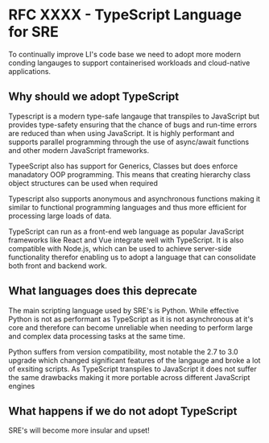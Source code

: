 # RFC XXXX - TypeScript Language for SRE

To continually improve LI's code base we need to adopt more modern conding langauges to support containerised workloads and cloud-native applications.


## Why should we adopt TypeScript

Typescript is a modern type-safe langauge that transpiles to JavaScript but provides type-safety ensuring that the chance of bugs and run-time errors are reduced than when using JavaScript. It is highly performant and supports parallel programming through the use of async/await functions and other modern JavaScript frameworks.

TypeeScript also has support for Generics, Classes but does enforce manadatory OOP programming. This means that creating hierarchy class object structures can be used when required

Typescript also supports anonymous and asynchronous functions making it similar to functional programming languages and thus more efficient for processing large loads of data.

TypeScript can run as a front-end web language as popular JavaScript frameworks like React and Vue integrate well with TypeScript. It is also compatible with Node.js, which can be used to achieve server-side functionality therefor enabling us to adopt a language that can consolidate both front and backend work. 

## What languages does this deprecate

The main scripting language used by SRE's is Python. While effective Python is not as performant as TypeScript as it is not asynchronous at it's core and therefore can become unreliable when needing to perform large and complex data processing tasks at the same time. 

Python suffers from version compatibility, most notable the 2.7 to 3.0 upgrade which changed significant features of the langauge and broke a lot of exsiting scripts. As TypeScript transpiles to JavaScript it does not suffer the same drawbacks making it more portable across different JavaScript engines 

## What happens if we do not adopt TypeScript

SRE's will become more insular and upset!
